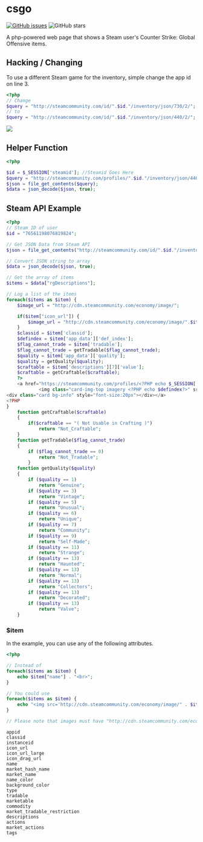 # csgo

[![GitHub issues](https://img.shields.io/github/issues-raw/montyanderson/csgo.svg)](https://github.com/montyanderson/csgo/issues)
![GitHub stars](https://img.shields.io/github/stars/montyanderson/csgo.svg?style=social&label=Star)

A php-powered web page that shows a Steam user's Counter Strike: Global Offensive items.

## Hacking / Changing

To use a different Steam game for the inventory, simple change the app id on line 3.

``` php
<?php
// Change
$query = "http://steamcommunity.com/id/".$id."/inventory/json/730/2/";
// to
$query = "http://steamcommunity.com/id/".$id."/inventory/json/440/2/";
```

![](https://i.imgur.com/28V8NWr.png)

## Helper Function

``` php
<?php

$id = $_SESSION['steamid']; //Steamid Goes Here
$query = "http://steamcommunity.com/profiles/".$id."/inventory/json/440/2/";
$json = file_get_contents($query);
$data = json_decode($json, true);

```

## Steam API Example

``` php
<?php
// Steam ID of user
$id = "76561198076819824";

// Get JSON Data from Steam API
$json = file_get_contents("http://steamcommunity.com/id/".$id."/inventory/json/730/2/");

// Convert JSON string to array
$data = json_decode($json, true);

// Get the array of items
$items = $data["rgDescriptions"];

// Log a list of the items
foreach($items as $item) {
	$image_url = "http://cdn.steamcommunity.com/economy/image/";

	if($item["icon_url"]) {
		$image_url = "http://cdn.steamcommunity.com/economy/image/".$item["icon_url"];
	}
	$classid = $item['classid'];
	$defindex = $item['app_data']['def_index'];
	$flag_cannot_trade = $item['tradable'];
	$flag_cannot_trade = getTradable($flag_cannot_trade);
	$quality = $item['app_data']['quality'];
	$quality = getQuality($quality);
	$craftable = $item['descriptions'][7]['value'];
	$craftable = getCraftable($craftable);
	?>
	<a href="https://steamcommunity.com/profiles/<?PHP echo $_SESSION['steamid']?>/inventory/#440_2_<?PHP echo $classid?>"class="card <?PHP echo $quality?> <?PHP echo $flag_cannot_trade?>" style="width:100px">
			<img class="card-img-top imagery <?PHP echo $defindex?>" src="<?PHP echo $image_url?>" alt="Card image"/>
<div class="card bg-info" style="font-size:20px"></div></a> 
<?PHP
}
	function getCraftable($craftable)
    {
		if($craftable == "( Not Usable in Crafting )")
			return "Not_Craftable";
	}
	function getTradable($flag_cannot_trade)
   	{
		if ($flag_cannot_trade == 0)
            return "Not_Tradable";
		}
    function getQuality($quality)
    {
        if ($quality == 1)
            return "Genuine";
        if ($quality == 3)
            return "Vintage";
        if ($quality == 5)
            return "Unusual";
        if ($quality == 6)
            return "Unique";
        if ($quality == 7)
            return "Community";
        if ($quality == 9)
            return "Self-Made";
        if ($quality == 11)
            return "Strange";
        if ($quality == 13)
            return "Haunted";
		if ($quality == 13)
			return "Normal";		
		if ($quality == 13)
			return "Collectors";
		if ($quality == 13)
			return "Decorated";
		if ($quality == 13)
			return "Valve";
    }
```

### $item

In the example, you can use any of the following attributes.

``` php
<?php

// Instead of
foreach($items as $item) {
    echo $item["name"] . "<br>";
}

// You could use
foreach($items as $item) {
    echo "<img src='http://cdn.steamcommunity.com/economy/image/" . $item["icon_url_large"] . "'><br>";
}

// Please note that images must have "http://cdn.steamcommunity.com/economy/image/" prepended before $item["icon_url_large"]
```

```
appid
classid
instanceid
icon_url
icon_url_large
icon_drag_url
name
market_hash_name
market_name
name_color
background_color
type
tradable
marketable
commodity
market_tradable_restriction
descriptions
actions
market_actions
tags
```

